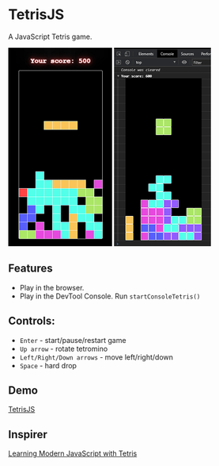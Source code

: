 # TetrisJS

A JavaScript Tetris game.

![Browser](img/browser.png)
![Console](img/console.png)

## Features
- Play in the browser.
- Play in the DevTool Console. Run `startConsoleTetris()`

## Controls:
- `Enter` - start/pause/restart game
- `Up arrow` - rotate tetromino
- `Left/Right/Down arrows` - move left/right/down
- `Space` - hard drop

## Demo
[TetrisJS](https://kurgalinn.github.io/tetris-js/)

## Inspirer
[Learning Modern JavaScript with Tetris](https://medium.com/@michael.karen/learning-modern-javascript-with-tetris-92d532bcd057)